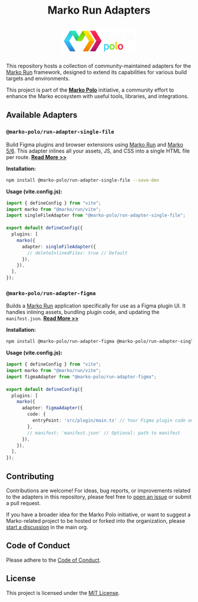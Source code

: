 <h1 align="center">
  Marko Run Adapters
  <br><br>
  <picture>
    <source media="(prefers-color-scheme: light)" srcset="https://raw.githubusercontent.com/marko-js-polo/run-adapters/66e854fb14b3b19e072e1eb1f62da40fb4db0dc8/assets/marko-polo.png">
    <source media="(prefers-color-scheme: dark)" srcset="https://raw.githubusercontent.com/marko-js-polo/run-adapters/66e854fb14b3b19e072e1eb1f62da40fb4db0dc8/assets/marko-polo.png"> 
    <img alt="Marko Polo Logo" src="https://raw.githubusercontent.com/marko-js-polo/run-adapters/66e854fb14b3b19e072e1eb1f62da40fb4db0dc8/assets/marko-polo.png" width="200">
  </picture>
</h1>

This repository hosts a collection of community-maintained adapters for the [Marko Run](https://github.com/marko-js/run) framework, designed to extend its capabilities for various build targets and environments.

This project is part of the **[Marko Polo](https://github.com/marko-js-polo)** initiative, a community effort to enhance the Marko ecosystem with useful tools, libraries, and integrations.


## Available Adapters

### `@marko-polo/run-adapter-single-file`

Build Figma plugins and browser extensions using [Marko Run](/marko-js/run) and [Marko 5/6](https://markojs.org). This adapter inlines all your assets, JS, and CSS into a single HTML file per route. **[Read More >>](./packages/adapter-single-file/README.md)**

**Installation:**

```sh
npm install @marko-polo/run-adapter-single-file --save-dev
```

**Usage (vite.config.js):**

```ts
import { defineConfig } from "vite";
import marko from "@marko/run/vite";
import singleFileAdapter from "@marko-polo/run-adapter-single-file";

export default defineConfig({
  plugins: [
    marko({
      adapter: singleFileAdapter({
        // deleteInlinedFiles: true // Default
      }),
    }),
  ],
});
```

### `@marko-polo/run-adapter-figma`

Builds a [Marko Run](https://github.com/marko-js/run) application specifically for use as a Figma plugin UI. It handles inlining assets, bundling plugin code, and updating the `manifest.json`. **[Read More >>](./packages/adapter-figma/README.md)**

**Installation:**

```sh
npm install @marko-polo/run-adapter-figma @marko-polo/run-adapter-single-file --save-dev
```

**Usage (vite.config.js):**

```ts
import { defineConfig } from "vite";
import marko from "@marko/run/vite";
import figmaAdapter from "@marko-polo/run-adapter-figma";

export default defineConfig({
  plugins: [
    marko({
      adapter: figmaAdapter({
        code: {
          entryPoint: 'src/plugin/main.ts' // Your Figma plugin code entry point
        },
        // manifest: 'manifest.json' // Optional: path to manifest
      }),
    }),
  ],
});
```

## Contributing

Contributions are welcome! For ideas, bug reports, or improvements related to the adapters in this repository, please feel free to [open an issue](https://github.com/marko-js-polo/run-adapters/issues) or submit a pull request.

If you have a broader idea for the Marko Polo initiative, or want to suggest a Marko-related project to be hosted or forked into the organization, please [start a discussion](https://github.com/orgs/marko-js-polo/discussions) in the main org. 

## Code of Conduct

Please adhere to the [Code of Conduct](./CODE_OF_CONDUCT.md).

## License

This project is licensed under the [MIT License](./LICENSE). 